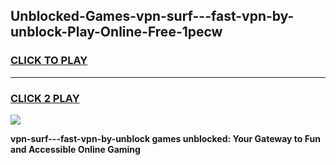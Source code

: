 
## Unblocked-Games-vpn-surf---fast-vpn-by-unblock-Play-Online-Free-1pecw
<h3>
<a href="https://premium76.site?title=vpn-surf---fast-vpn-by-unblock&ref=26A">CLICK TO PLAY</a></h3>
<hr>

<h3>
<a href="https://premium76.site?title=vpn-surf---fast-vpn-by-unblock&ref=26A">CLICK 2 PLAY</a>
  
</h3>

<a href="https://premium76.site?title=vpn-surf---fast-vpn-by-unblock&ref=26A"><img src="https://clearcache.store/games.png"></a>


**vpn-surf---fast-vpn-by-unblock games unblocked: Your Gateway to Fun and Accessible Online Gaming**
